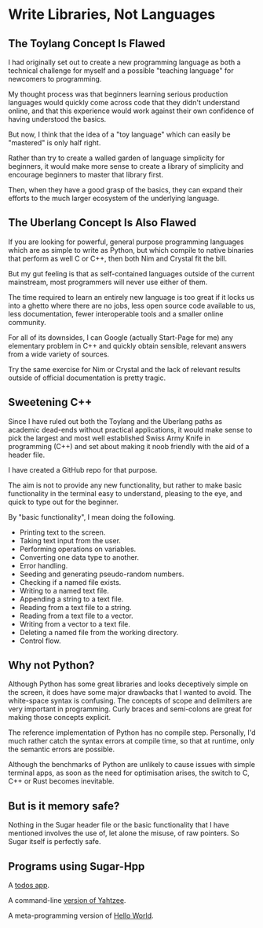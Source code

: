 # Write Libraries, Not Languages

## The Toylang Concept Is Flawed

I had originally set out to create a new programming language as both a technical challenge for myself and a possible "teaching language" for newcomers to programming.

My thought process was that beginners learning serious production languages would quickly come across code that they didn't understand online, and that this experience would work against their own confidence of having understood the basics.

But now, I think that the idea of a "toy language" which can easily be "mastered" is only half right.

Rather than try to create a walled garden of language simplicity for beginners, it would make more sense to create a library of simplicity and encourage beginners to master that library first.

Then, when they have a good grasp of the basics, they can expand their efforts to the much larger ecosystem of the underlying language.

## The Uberlang Concept Is Also Flawed

If you are looking for powerful, general purpose programming languages which are as simple to write as Python, but which compile to native binaries that perform as well C or C++, then both Nim and Crystal fit the bill.

But my gut feeling is that as self-contained languages outside of the current mainstream, most programmers will never use either of them.

The time required to learn an entirely new language is too great if it locks us into a ghetto where there are no jobs, less open source code available to us, less documentation, fewer interoperable tools and a smaller online community.

For all of its downsides, I can Google (actually Start-Page for me) any elementary problem in C++ and quickly obtain sensible, relevant answers from a wide variety of sources.

Try the same exercise for Nim or Crystal and the lack of relevant results outside of official documentation is pretty tragic.

## Sweetening C++ 

Since I have ruled out both the Toylang and the Uberlang paths as academic dead-ends without practical applications, it would make sense to pick the largest and most well established Swiss Army Knife in programming (C++) and set about making it noob friendly with the aid of a header file.

I have created a GitHub repo for that purpose.

The aim is not to provide any new functionality, but rather to make basic functionality in the terminal easy to understand, pleasing to the eye, and quick to type out for the beginner.

By "basic functionality", I mean doing the following.

* Printing text to the screen.
* Taking text input from the user.
* Performing operations on variables.
* Converting one data type to another.
* Error handling.
* Seeding and generating pseudo-random numbers.
* Checking if a named file exists.
* Writing to a named text file.
* Appending a string to a text file.
* Reading from a text file to a string.
* Reading from a text file to a vector.
* Writing from a vector to a text file.
* Deleting a named file from the working directory.
* Control flow.

## Why not Python?

Although Python has some great libraries and looks deceptively simple on the screen, it does have some major drawbacks that I wanted to avoid.
The white-space syntax is confusing. The concepts of scope and delimiters are very important in programming. Curly braces and semi-colons are great for making those concepts explicit.

The reference implementation of Python has no compile step. Personally, I'd much rather catch the syntax errors at compile time, so that at runtime, only the semantic errors are possible.

Although the benchmarks of Python are unlikely to cause issues with simple terminal apps, as soon as the need for optimisation arises, the switch to C, C++ or Rust becomes inevitable.

## But is it memory safe?

Nothing in the Sugar header file or the basic functionality that I have mentioned involves the use of, let alone the misuse, of raw pointers. So Sugar itself is perfectly safe.

## Programs using Sugar-Hpp

A [todos app](https://github.com/sammi-turner/Sugar-Todos).

A command-line [version of Yahtzee](https://github.com/sammi-turner/Sugar-Yahtzee).

A meta-programming version of [Hello World](https://github.com/sammi-turner/Hello-Metaworld).
